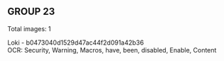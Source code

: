 ## GROUP 23
Total images: 1  

Loki - b0473040d1529d47ac44f2d091a42b36  
OCR: Security, Warning, Macros, have, been, disabled, Enable, Content  

